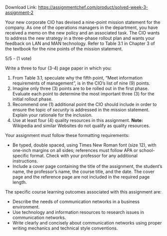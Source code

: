 Download Link: https://assignmentchef.com/product/solved-week-3-assignment-2
<br>
<p class="title">Your new corporate CIO has devised a nine-point mission statement for the company. As one of the operations managers in the department, you have received a memo on the new policy and an associated task. The CIO wants to address the new strategy in a three-phase rollout plan and wants your feedback on LAN and MAN technology. Refer to Table 3.1 in Chapter 3 of the textbook for the nine points of the mission statement.

5/5 - (1 vote)

Write a three to four (3-4) page paper in which you:

<ol start="1" type="1">

 <li>From Table 3.1, speculate why the fifth point, “Meet information requirements of management”, is in the CIO’s list of nine (9) points.</li>

 <li>Imagine only three (3) points are to be rolled out in the first phase. Evaluate each point to determine the most important three (3) for the initial rollout phase.</li>

 <li>Recommend one (1) additional point the CIO should include in order to ensure the topic of <em>security</em> is addressed in the mission statement. Explain your rationale for the inclusion.</li>

 <li>Use at least four (4) quality resources in this assignment. <strong>Note:</strong> Wikipedia and similar Websites do not qualify as quality resources.</li>

</ol>

Your assignment must follow these formatting requirements:

<ul type="disc">

 <li>Be typed, double spaced, using Times New Roman font (size 12), with one-inch margins on all sides; references must follow APA or school-specific format. Check with your professor for any additional instructions.</li>

 <li>Include a cover page containing the title of the assignment, the student’s name, the professor’s name, the course title, and the date. The cover page and the reference page are not included in the required page length.</li>

</ul>

The specific course learning outcomes associated with this assignment are:

<ul type="disc">

 <li>Describe the needs of communication networks in a business environment.</li>

 <li>Use technology and information resources to research issues in communication networks.</li>

 <li>Write clearly and concisely about communication networks using proper writing mechanics and technical style conventions.</li>